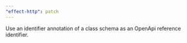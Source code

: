 ```yaml
---
"effect-http": patch
---
```


Use an identifier annotation of a class schema as an OpenApi reference identifier.
